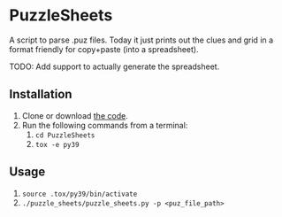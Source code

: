 PuzzleSheets
============
A script to parse .puz files. Today it just prints out the clues and grid in a
format friendly for copy+paste (into a spreadsheet).

TODO: Add support to actually generate the spreadsheet.

Installation
------------
1. Clone or download [the code](https://github.com/bsravanin/PuzzleSheets).
1. Run the following commands from a terminal:
   1. `cd PuzzleSheets`
   1. `tox -e py39`

Usage
-----
1. `source .tox/py39/bin/activate`
1. `./puzzle_sheets/puzzle_sheets.py -p <puz_file_path>`
